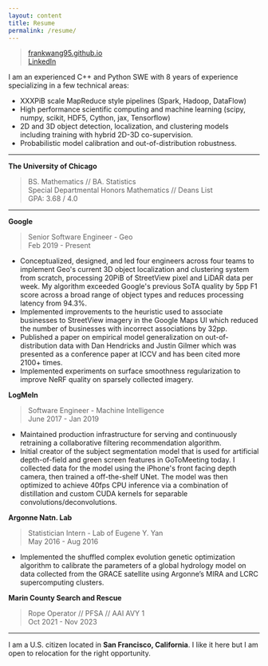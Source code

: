 ```yaml
---
layout: content
title: Resume
permalink: /resume/
---
```


> [frankwang95.github.io](https://frankwang95.github.io/)  
> [LinkedIn](https://www.linkedin.com/in/frank-wang-00706089/)

I am an experienced C++ and Python SWE with 8 years of experience specializing in a few technical areas:
* XXXPiB scale MapReduce style pipelines (Spark, Hadoop, DataFlow)
* High performance scientific computing and machine learning (scipy, numpy, scikit, HDF5, Cython, jax, Tensorflow)
* 2D and 3D object detection, localization, and clustering models including training with hybrid 2D-3D co-supervision.
* Probabilistic model calibration and out-of-distribution robustness.

_________________

**The University of Chicago**
> BS. Mathematics // BA. Statistics  
> Special Departmental Honors Mathematics // Deans List  
> GPA: 3.68 / 4.0

_________________

**Google**

> Senior Software Engineer - Geo  
> Feb 2019 - Present

* Conceptualized, designed, and led four engineers across four teams to implement Geo's current 3D object localization and clustering system from scratch, processing 20PiB of StreetView pixel and LiDAR data per week. My algorithm exceeded Google's previous SoTA quality by 5pp F1 score across a broad range of object types and reduces processing latency from 94.3%.
* Implemented improvements to the heuristic used to associate businesses to StreetView imagery in the Google Maps UI which reduced the number of businesses with incorrect associations by 32pp.
* Published a paper on empirical model generalization on out-of-distribution data with Dan Hendricks and Justin Gilmer which was presented as a conference paper at ICCV and has been cited more 2100+ times.
* Implemented experiments on surface smoothness regularization to improve NeRF quality on sparsely collected imagery.

**LogMeIn**

> Software Engineer - Machine Intelligence  
> June 2017 - Jan 2019

* Maintained production infrastructure for serving and continuously retraining a collaborative filtering recommendation algorithm.
* Initial creator of the subject segmentation model that is used for artificial depth-of-field and green screen features in GoToMeeting today. I collected data for the model using the iPhone's front facing depth camera, then trained a off-the-shelf UNet. The model was then optimized to achieve 40fps CPU inference via a combination of distillation and custom CUDA kernels for separable convolutions/deconvolutions.

**Argonne Natn. Lab**

> Statistician Intern - Lab of Eugene Y. Yan  
> May 2016 - Aug 2016

* Implemented the shuffled complex evolution genetic optimization algorithm to calibrate the parameters of a global hydrology model on data collected from the GRACE satellite using Argonne’s MIRA and LCRC supercomputing clusters.

**Marin County Search and Rescue**

> Rope Operator // PFSA // AAI AVY 1  
> Oct 2021 - Nov 2023

_________________

I am a U.S. citizen located in **San Francisco, California**. I like it here but I am open to relocation for the right opportunity.
